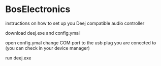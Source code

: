 # BosElectronics
instructions on how to set up you Deej compatible audio controller


download deej.exe and config.ymal 

open config.ymal
change COM port to the usb plug you are conected to 
(you can check in your device manager)

run deej.exe
